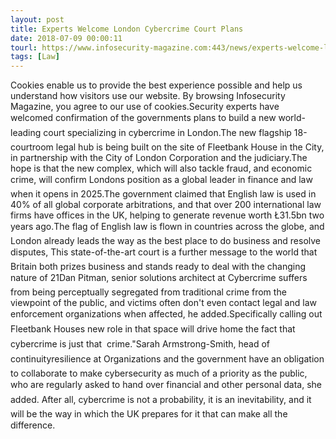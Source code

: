 ```yaml
---
layout: post
title: Experts Welcome London Cybercrime Court Plans
date: 2018-07-09 00:00:11
tourl: https://www.infosecurity-magazine.com:443/news/experts-welcome-london-cybercrime/
tags: [Law]
---
```

Cookies enable us to provide the best experience possible and help us understand how visitors use our website. By browsing Infosecurity Magazine, you agree to our use of cookies.Security experts have welcomed confirmation of the governments plans to build a new world-leading court specializing in cybercrime in London.The new flagship 18-courtroom legal hub is being built on the site of Fleetbank House in the City, in partnership with the City of London Corporation and the judiciary.The hope is that the new complex, which will also tackle fraud, and economic crime, will confirm Londons position as a global leader in finance and law when it opens in 2025.The government claimed that English law is used in 40% of all global corporate arbitrations, and that over 200 international law firms have offices in the UK, helping to generate revenue worth Ł31.5bn two years ago.The flag of English law is flown in countries across the globe, and London already leads the way as the best place to do business and resolve disputes, This state-of-the-art court is a further message to the world that Britain both prizes business and stands ready to deal with the changing nature of 21Dan Pitman, senior solutions architect at Cybercrime suffers from being perceptually segregated from traditional crime from the viewpoint of the public, and victims often don't even contact legal and law enforcement organizations when affected, he added.Specifically calling out Fleetbank Houses new role in that space will drive home the fact that cybercrime is just that  crime."Sarah Armstrong-Smith, head of continuityresilience at Organizations and the government have an obligation to collaborate to make cybersecurity as much of a priority as the public, who are regularly asked to hand over financial and other personal data, she added. After all, cybercrime is not a probability, it is an inevitability, and it will be the way in which the UK prepares for it that can make all the difference.